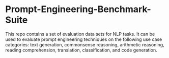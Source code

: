 # Prompt-Engineering-Benchmark-Suite
This repo contains a set of evaluation data sets for NLP tasks. It can be used to evaluate prompt engineering techniques on the following use case categories: text generation, commonsense reasoning, arithmetic reasoning, reading comprehension, translation, classification, and code generation. 
